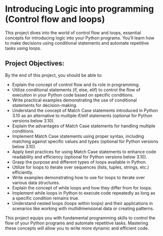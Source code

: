 # Introducing Logic into programming (Control flow and loops)
This project dives into the world of control flow and loops, essential concepts for introducing logic into your Python programs. You’ll learn how to make decisions using conditional statements and automate repetitive tasks using loops.

## Project Objectives:
By the end of this project, you should be able to:

- Explain the concept of control flow and its role in programming.
- Utilize conditional statements (if, else, elif) to control the flow of execution in your Python code based on specific conditions.
- Write practical examples demonstrating the use of conditional statements for decision-making.
- Understand the concept of Match Case statements introduced in Python 3.10 as an alternative to multiple if/elif statements (optional for Python versions below 3.10).
- Explain the advantages of Match Case statements for handling multiple conditions.
- Implement Match Case statements using proper syntax, including matching against specific values and types (optional for Python versions below 3.10).
- Apply best practices for using Match Case statements to enhance code readability and efficiency (optional for Python versions below 3.10).
- Grasp the purpose and different types of loops available in Python.
- Utilize for loops to iterate over sequences (lists, tuples, strings, etc.) efficiently.
- Write examples demonstrating how to use for loops to iterate over various data structures.
- Explain the concept of while loops and how they differ from for loops.
- Implement while loops in Python to execute code repeatedly as long as a specific condition remains true.
- Understand nested loops (loops within loops) and their applications in scenarios like working with multidimensional data or creating patterns.
  
This project equips you with fundamental programming skills to control the flow of your Python programs and automate repetitive tasks. Mastering these concepts will allow you to write more dynamic and efficient code.
